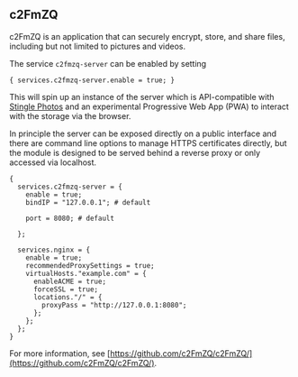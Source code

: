 ## c2FmZQ

c2FmZQ is an application that can securely encrypt, store, and share files, including but not limited to pictures and videos.

The service `c2fmzq-server` can be enabled by setting

```programlisting
{ services.c2fmzq-server.enable = true; }
```

This will spin up an instance of the server which is API-compatible with [Stingle Photos](https://stingle.org) and an experimental Progressive Web App (PWA) to interact with the storage via the browser.

In principle the server can be exposed directly on a public interface and there are command line options to manage HTTPS certificates directly, but the module is designed to be served behind a reverse proxy or only accessed via localhost.

```programlisting
{
  services.c2fmzq-server = {
    enable = true;
    bindIP = "127.0.0.1"; # default

    port = 8080; # default

  };

  services.nginx = {
    enable = true;
    recommendedProxySettings = true;
    virtualHosts."example.com" = {
      enableACME = true;
      forceSSL = true;
      locations."/" = {
        proxyPass = "http://127.0.0.1:8080";
      };
    };
  };
}
```

For more information, see [https://github.com/c2FmZQ/c2FmZQ/](https://github.com/c2FmZQ/c2FmZQ/).
